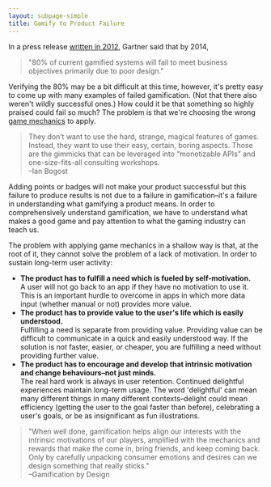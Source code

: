 ```yaml
---
layout: subpage-simple
title: Gamify to Product Failure
---
```

In a press release [written in 2012](http://www.cmswire.com/cms/social-business/gartner-sticks-to-its-failing-gamification-prediction-023464.php), Gartner said that by 2014,

> "80% of current gamified systems will fail to meet business objectives primarily due to poor design."

Verifying the 80% may be a bit difficult at this time, however, it's pretty easy to come up with many examples of failed gamification. (Not that there also weren't wildly successful ones.) How could it be that something so highly praised could fail so much? The problem is that we're choosing the wrong <a href="https://en.wikipedia.org/wiki/Game_mechanics">game mechanics</a> to apply.

> They don’t want to use the hard, strange, magical features of games. Instead, they want to use their easy, certain, boring aspects. Those are the gimmicks that can be leveraged into “monetizable APIs” and one-size-fits-all consulting workshops.  
> –Ian Bogost

Adding points or badges will not make your product successful but this failure to produce results is not due to a failure in gamification–it's a failure in understanding what gamifying a product means. In order to comprehensively understand gamification, we have to understand what makes a good game and pay attention to what the gaming industry can teach us.

The problem with applying game mechanics in a shallow way is that, at the root of it, they cannot solve the problem of a lack of  motivation. In order to sustain long-term user activity:

* __The product has to fulfill a need which is fueled by self-motivation.__  
A user will not go back to an app if they have no motivation to use it. This is an important hurdle to overcome in apps in which more data input (whether manual or not) provides more value.
* __The product has to provide value to the user's life which is easily understood.__  
Fulfilling a need is separate from providing value. Providing value can be difficult to communicate in a quick and easily understood way. If the solution is not faster, easier, or cheaper, you are fulfilling a need without providing further value.
* __The product has to encourage and develop that intrinsic motivation and change behaviours–not just minds.__  
The real hard work is always in user retention. Continued delightful experiences maintain long-term usage. The word 'delightful' can mean many different things in many different contexts–delight could mean efficiency (getting the user to the goal faster than before), celebrating a user's goals, or be as insignificant as fun illustrations.

> "When well done, gamification helps align our interests with the intrinsic motivations of our players, amplified with the mechanics and rewards that make the come in, bring friends, and keep coming back. Only by carefully unpacking consumer emotions and desires can we design something that really sticks."  
> –Gamification by Design